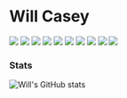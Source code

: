 # Will Casey

<div align="none" >
<span align="center"><img src="https://img.shields.io/badge/JavaScript-323330?style=for-the-badge&logo=javascript&logoColor=F7DF1E"/></span>
<span align="center"><img src="https://img.shields.io/badge/HTML5-E34F26?style=for-the-badge&logo=html5&logoColor=white"/></span>
<span align="center"><img src="https://img.shields.io/badge/CSS3-1572B6?style=for-the-badge&logo=css3&logoColor=white"/></span>
<span align="center"><img src="https://img.shields.io/badge/React-20232A?style=for-the-badge&logo=react&logoColor=61DAFB"/></span>
<span align="center"><img src="https://img.shields.io/badge/React_Native-20232A?style=for-the-badge&logo=react&logoColor=61DAFB"/></span>
<span align="center"><img src="https://img.shields.io/badge/Node.js-339933?style=for-the-badge&logo=nodedotjs&logoColor=white"/></span>
<span align="center"><img src="https://img.shields.io/badge/Express.js-404D59?style=for-the-badge"/></span>
<span align="center"><img src="https://img.shields.io/badge/MySQL-005C84?style=for-the-badge&logo=mysql&logoColor=white"/></span>
<span align="center"><img src="https://img.shields.io/badge/PostgreSQL-316192?style=for-the-badge&logo=postgresql&logoColor=white"/></span>
<span align="center"><img src="https://img.shields.io/badge/MongoDB-4EA94B?style=for-the-badge&logo=mongodb&logoColor=white"/></span>
</div>



### Stats
![Will's GitHub stats](https://github-readme-stats.vercel.app/api?username=notwillcasey&count_private=true&show_icons=true)


<!--
**notwillcasey/notwillcasey** is a ✨ _special_ ✨ repository because its `README.md` (this file) appears on your GitHub profile.

Here are some ideas to get you started:

- 🔭 I’m currently working on ...
- 🌱 I’m currently learning ...
- 👯 I’m looking to collaborate on ...
- 🤔 I’m looking for help with ...
- 💬 Ask me about ...
- 📫 How to reach me: ...
- 😄 Pronouns: ...
- ⚡ Fun fact: ...
-->
